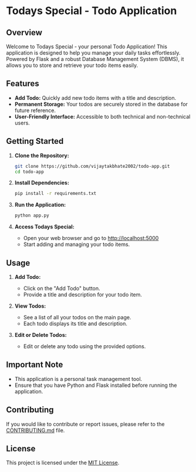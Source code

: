 # Todays Special - Todo Application

## Overview

Welcome to Todays Special - your personal Todo Application! This application is designed to help you manage your daily tasks effortlessly. Powered by Flask and a robust Database Management System (DBMS), it allows you to store and retrieve your todo items easily.

## Features

- **Add Todo:** Quickly add new todo items with a title and description.
- **Permanent Storage:** Your todos are securely stored in the database for future reference.
- **User-Friendly Interface:** Accessible to both technical and non-technical users.

## Getting Started

1. **Clone the Repository:**
    ```bash
    git clone https://github.com/vijaytakbhate2002/todo-app.git
    cd todo-app
    ```

2. **Install Dependencies:**
    ```bash
    pip install -r requirements.txt
    ```

3. **Run the Application:**
    ```bash
    python app.py
    ```

4. **Access Todays Special:**
    - Open your web browser and go to [http://localhost:5000](http://localhost:5000)
    - Start adding and managing your todo items.

## Usage

1. **Add Todo:**
    - Click on the "Add Todo" button.
    - Provide a title and description for your todo item.

2. **View Todos:**
    - See a list of all your todos on the main page.
    - Each todo displays its title and description.

3. **Edit or Delete Todos:**
    - Edit or delete any todo using the provided options.

## Important Note

- This application is a personal task management tool.
- Ensure that you have Python and Flask installed before running the application.

## Contributing

If you would like to contribute or report issues, please refer to the [CONTRIBUTING.md](CONTRIBUTING.md) file.

## License

This project is licensed under the [MIT License](LICENSE).
